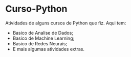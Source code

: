 # Curso-Python
Atividades de alguns cursos de Python que fiz.
Aqui tem:
  * Basico de Analise de Dados;
  * Basico de Machine Learning;
  * Basico de Redes Neurais;
  * E mais algumas atividades extras.
